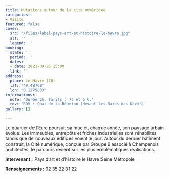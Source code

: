```yaml
---
title: Mutations autour de la cite numérique
categories:
- Visite
featured: false
cover:
  src: "/files/label-pays-art-et-histoire-le-havre.jpg"
  alt: ''
  legend: ''
booking:
  state: ''
  period: ''
  dates:
  - date: 2021-09-26 15:00
  link: ''
address:
  place: Le Havre (76)
  lat: "49.48768"
  lon: "0.1279833"
informations:
  note: 'Durée 2h. Tarifs : 7€ et 5 €.'
  rdv: 'RDV : Quai de la Réunion (devant les Bains des Docks)'
gallery: []

---
```

Le quartier de l’Eure poursuit sa mue et, chaque année, son paysage urbain évolue. Les immeubles, entrepôts et friches industrielles sont réhabilités tandis que de nouveaux édifices voient le jour. Autour du dernier bâtiment construit, la Cité numérique, conçue par Groupe 6 associé à Champenois architectes, le parcours revient sur les plus emblématiques réalisations.

**Intervenant :** Pays d’art et d’histoire le Havre Seine Métropole

**Renseignements :** 02 35 22 31 22